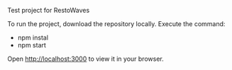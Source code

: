 Test project for RestoWaves

To run the project, download the repository locally. Execute the command:

- npm instal
- npm start

Open [http://localhost:3000](http://localhost:3000) to view it in your browser.

